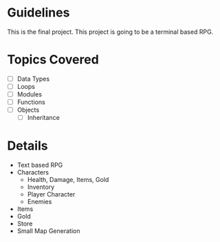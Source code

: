 # Guidelines
This is the final project. This project is going to be a terminal based RPG.

# Topics Covered
- [ ] Data Types
- [ ] Loops
- [ ] Modules
- [ ] Functions
- [ ] Objects
    - [ ] Inheritance

# Details
- Text based RPG
- Characters
    - Health, Damage, Items, Gold
    - Inventory
    - Player Character
    - Enemies
- Items
- Gold
- Store
- Small Map Generation

